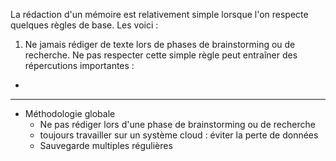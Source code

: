 La rédaction d'un mémoire est relativement simple lorsque l'on respecte quelques règles de base. Les voici : 

1. Ne jamais rédiger de texte lors de phases de brainstorming ou de recherche. Ne pas respecter cette simple règle peut entraîner des répercutions importantes :
  - 







--------------------

- Méthodologie globale
  - Ne pas rédiger lors d'une phase de brainstorming ou de recherche
  - toujours travailler sur un système cloud : éviter la perte de données
  - Sauvegarde multiples régulières